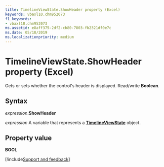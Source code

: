 ```yaml
---
title: TimelineViewState.ShowHeader property (Excel)
keywords: vbaxl10.chm952073
f1_keywords:
- vbaxl10.chm952073
ms.assetid: e8aff375-2df2-cb80-7803-fb2321df0e7c
ms.date: 05/18/2019
ms.localizationpriority: medium
---
```



# TimelineViewState.ShowHeader property (Excel)

Gets or sets whether the control's header is displayed. Read/write **Boolean**.


## Syntax

_expression_.**ShowHeader**

_expression_ A variable that represents a **[TimelineViewState](Excel.TimelineViewState.md)** object.


## Property value

**BOOL**




[!include[Support and feedback](~/includes/feedback-boilerplate.md)]